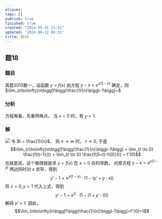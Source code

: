 ```yaml
---
aliases: 
tags: []
publish: true
finished: true
created: "2024-05-31 13:52"
updated: "2024-09-22 09:33"
title: 题18
---
```

## 题18
### 题目
真题2013数一，设函数 $y=f(x)$ 由方程 $y-x=e^{x(1-y)}$ 确定，则 $\lim_{n\to\infty}n\bigg[f\bigg(\frac{1}{n}\bigg)-1\bigg]=$
### 分析 
方程难看，先看特殊点， 当 $x = 0$ 时，有 $y = 1$.
### 解 
![](https://img.hwenyi.tech/202402031038905.webp)
令 $t = \frac{1}{n}$， 则 $n\to\infty$ 时， $t\to 0$, 于是
$$\lim_{n\to\infty}n\bigg[f\bigg(\frac{1}{n}\bigg)-1\bigg] = \lim_{t \to 0} \frac{f(t)-1}{t} =  \lim_{t \to 0} \frac{f(0+t)-f(0)}{t} = f'(0)$$
也就是说，这个极限就是求 $y=f(x)$ 在 $x=0$ 处的导数。
对原方程 $y-x = e^{x(1-y)}$ 两边同时对 $x$ 求导，得到
$$y'-1 = e^{x(1-y)} \cdot (1-(y'+y\cdot x))$$
将 $x=0, y=1$ 代入上式，得到
$$y'-1 = e^0\cdot (1-(1+y'\cdot 0))$$
解得 $y'=1$. 因此，
$$\lim_{n\to\infty}n\bigg[f\bigg(\frac{1}{n}\bigg)-1\bigg]=f'(0)=1$$

